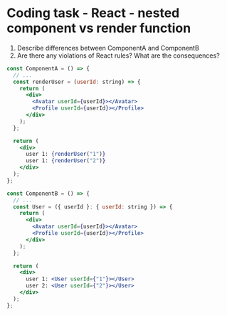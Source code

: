 # Coding task - React - nested component vs render function

1. Describe differences between ComponentA and ComponentB
2. Are there any violations of React rules? What are the consequences?

```jsx
const ComponentA = () => {
  // ...
  const renderUser = (userId: string) => {
    return (
      <div>
        <Avatar userId={userId}></Avatar>
        <Profile userId={userId}></Profile>
      </div>
    );
  };

  return (
    <div>
      user 1: {renderUser("1")}
      user 1: {renderUser("2")}
    </div>
  );
};

const ComponentB = () => {
  // ...
  const User = ({ userId }: { userId: string }) => {
    return (
      <div>
        <Avatar userId={userId}></Avatar>
        <Profile userId={userId}></Profile>
      </div>
    );
  };

  return (
    <div>
      user 1: <User userId={"1"}></User>
      user 2: <User userId={"2"}></User>
    </div>
  );
};
```
